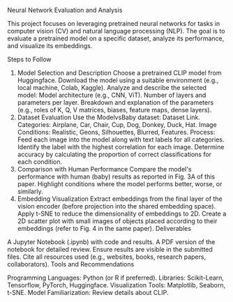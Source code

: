 Neural Network Evaluation and Analysis

This project focuses on leveraging pretrained neural networks for tasks in computer vision (CV) and natural language processing (NLP). The goal is to evaluate a pretrained model on a specific dataset, analyze its performance, and visualize its embeddings.

Steps to Follow

1. Model Selection and Description
Choose a pretrained CLIP model from Huggingface.
Download the model using a suitable environment (e.g., local machine, Colab, Kaggle).
Analyze and describe the selected model:
Model architecture (e.g., CNN, ViT).
Number of layers and parameters per layer.
Breakdown and explanation of the parameters (e.g., roles of K, Q, V matrices, biases, feature maps, dense layers).
2. Dataset Evaluation
Use the ModelvsBaby dataset: Dataset Link.
Categories: Airplane, Car, Chair, Cup, Dog, Donkey, Duck, Hat.
Image Conditions: Realistic, Geons, Silhouettes, Blurred, Features.
Process:
Feed each image into the model along with text labels for all categories.
Identify the label with the highest correlation for each image.
Determine accuracy by calculating the proportion of correct classifications for each condition.
3. Comparison with Human Performance
Compare the model's performance with human (baby) results as reported in Fig. 3A of this paper.
Highlight conditions where the model performs better, worse, or similarly.
4. Embedding Visualization
Extract embeddings from the final layer of the vision encoder (before projection into the shared embedding space).
Apply t-SNE to reduce the dimensionality of embeddings to 2D.
Create a 2D scatter plot with small images of objects placed according to their embeddings (refer to Fig. 4 in the same paper).
Deliverables

A Jupyter Notebook (.ipynb) with code and results.
A PDF version of the notebook for detailed review.
Ensure results are visible in the submitted files.
Cite all resources used (e.g., websites, books, research papers, collaborators).
Tools and Recommendations

Programming Languages: Python (or R if preferred).
Libraries: Scikit-Learn, Tensorflow, PyTorch, Huggingface.
Visualization Tools: Matplotlib, Seaborn, t-SNE.
Model Familiarization: Review details about CLIP.
